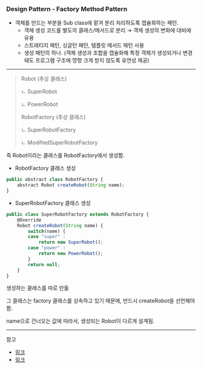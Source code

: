 ### **Design Pattern - Factory Method Pattern**

- 객체를 만드는 부분을 Sub class에 맡겨 분리 처리하도록 캡슐화하는 패턴.
    - 객체 생성 코드를 별도의 클래스/메서드로 분리 → 객체 생성의 변화에 대비에 유용
    - 스트래티지 패턴, 싱글턴 패턴, 템플릿 메서드 패턴 사용
    - 생성 패턴의 하나. (객체 생성과 조합을 캡슐화해 특정 객체가 생성되거나 변경돼도 프로그램 구조에 영향 크게 받지 않도록 유연성 제공)

---

> Robot (추상 클래스)
> 
> 
>  ㄴ SuperRobot
> 
>  ㄴ PowerRobot
> 
> RobotFactory (추상 클래스)
> 
>  ㄴ SuperRobotFactory
> 
>  ㄴ ModifiedSuperRobotFactory
> 

즉 Robot이라는 클래스를 RobotFactory에서 생성함.

- RobotFactory 클래스 생성

```jsx
public abstract class RobotFactory {
	abstract Robot createRobot(String name);
}
```

- SuperRobotFactory 클래스 생성

```jsx
public class SuperRobotFactory extends RobotFactory {
	@Override
	Robot createRobot(String name) {
		switch(name) {
		case "super" :
			return new SuperRobot();
		case "power" :
			return new PowerRobot();
		}
		return null;
	}
}
```

생성하는 클래스를 따로 만듦

그 클래스는 factory 클래스를 상속하고 있기 때문에, 반드시 createRobot을 선언해야 함.

name으로 건너오는 값에 따라서, 생성되는 Robot이 다르게 설계됨.

---

참고 

- [링크](https://gmlwjd9405.github.io/2018/08/07/factory-method-pattern.html)
- [링크](https://github.com/gyoogle/tech-interview-for-developer/blob/master/Design%20Pattern/Design%20Pattern_Factory%20Method.md)
